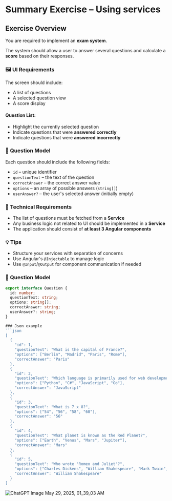 # Summary Exercise – Using services

## Exercise Overview

You are required to implement an **exam system**.

The system should allow a user to answer several questions and calculate a **score** based on their responses.

### 🖼️ UI Requirements

The screen should include:
- A list of questions
- A selected question view
- A score display

#### Question List:
- Highlight the currently selected question
- Indicate questions that were **answered correctly**
- Indicate questions that were **answered incorrectly**

### 🧩 Question Model

Each question should include the following fields:
- `id` – unique identifier
- `questionText` – the text of the question
- `correctAnswer` – the correct answer value
- `options` – an array of possible answers (`string[]`)
- `userAnswer?` – the user's selected answer (initially empty)

### 📌 Technical Requirements

- The list of questions must be fetched from a **Service**
- Any business logic not related to UI should be implemented in a **Service**
- The application should consist of **at least 3 Angular components**

### 💡 Tips
- Structure your services with separation of concerns
- Use Angular's `@Injectable` to manage logic
- Use `@Input`/`@Output` for component communication if needed

### 🧩 Question Model

```ts
export interface Question {
  id: number;
  questionText: string;
  options: string[];
  correctAnswer: string;
  userAnswer?: string;
}

### Json example
```json
[
  {
    "id": 1,
    "questionText": "What is the capital of France?",
    "options": ["Berlin", "Madrid", "Paris", "Rome"],
    "correctAnswer": "Paris"
  },
  {
    "id": 2,
    "questionText": "Which language is primarily used for web development?",
    "options": ["Python", "C#", "JavaScript", "Go"],
    "correctAnswer": "JavaScript"
  },
  {
    "id": 3,
    "questionText": "What is 7 x 8?",
    "options": ["54", "56", "58", "60"],
    "correctAnswer": "56"
  },
  {
    "id": 4,
    "questionText": "What planet is known as the Red Planet?",
    "options": ["Earth", "Venus", "Mars", "Jupiter"],
    "correctAnswer": "Mars"
  },
  {
    "id": 5,
    "questionText": "Who wrote 'Romeo and Juliet'?",
    "options": ["Charles Dickens", "William Shakespeare", "Mark Twain", "Jane Austen"],
    "correctAnswer": "William Shakespeare"
  }
]
```

![ChatGPT Image May 29, 2025, 01_39_03 AM](https://github.com/user-attachments/assets/a328f564-6696-4461-ba32-a50f05d3c692)



